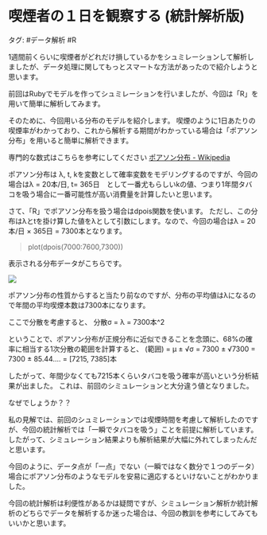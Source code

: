 # 喫煙者の１日を観察する [](https://blog.hatena.ne.jp/u651601f/u651601f.hatenablog.com/edit?entry=12921228815712588787)(統計解析版)
タグ: #データ解析 #R

1週間前くらいに喫煙者がどれだけ損しているかをシュミレーションして解析しましたが、データ処理に関してもっとスマートな方法があったので紹介しようと思います。

前回はRubyでモデルを作ってシュミレーションを行いましたが、今回は「R」を用いて簡単に解析してみます。

そのために、今回用いる分布のモデルを紹介します。
喫煙のように1日あたりの喫煙率がわかっており、これから解析する期間がわかっている場合は「ポアソン分布」を用いると簡単に解析できます。

専門的な数式はこちらを参考にしてください
[ポアソン分布 - Wikipedia](http://ja.wikipedia.org/wiki/%E3%83%9D%E3%82%A2%E3%82%BD%E3%83%B3%E5%88%86%E5%B8%83)

ポアソン分布は λ, t, kを変数として確率変数をモデリングするのですが、今回の場合はλ = 20本/日, t= 365日　として一番尤もらしいkの値、つまり1年間タバコを吸う場合に一番可能性が高い消費量を計算したいと思います。

さて、「R」でポアソン分布を扱う場合はdpois関数を使います。
ただし、この分布はλとtを掛け算した値をλとして引数にします。なので、今回の場合はλ = 20本/日 × 365日 = 7300本となります。

> plot(dpois(7000:7600,7300))

表示される分布データがこちらです。

![](https://d2mxuefqeaa7sj.cloudfront.net/s_B54476E85DD824CA4B3BAA7966E78B0BD7E42506197FF54D746C2CBDB9B81C93_1525946287464_20131115134944.png)


ポアソン分布の性質からすると当たり前なのですが、分布の平均値はλになるので年間の平均喫煙本数は7300本になります。

ここで分散を考慮すると、
分散σ = λ = 7300本^2

ということで、ポアソン分布が正規分布に近似できることを念頭に、68%の確率に相当する1次分散の範囲を計算すると、
(範囲) = μ ± √σ = 7300 ± √7300 = 7300 ± 85.44.... = [7215, 7385]本

したがって、年間少なくても7215本くらいタバコを吸う確率が高いという分析結果が出ました。
これは、前回のシミュレーションと大分違う値となりました。

なぜでしょうか？？

私の見解では、前回のシュミレーションでは喫煙時間を考慮して解析したのですが、今回の統計解析では「一瞬でタバコを吸う」ことを前提に解析しています。したがって、シミュレーション結果よりも解析結果が大幅に外れてしまったんだと思います。

今回のように、データ点が「一点」でない（一瞬ではなく数分で１つのデータ）場合にポアソン分布のようなモデルを安易に適応するといけないことがわかりました。

今回の統計解析は利便性があるかは疑問ですが、シミュレーション解析か統計解析のどちらでデータを解析するか迷った場合は、今回の教訓を参考にしてみてもいいかと思います。

